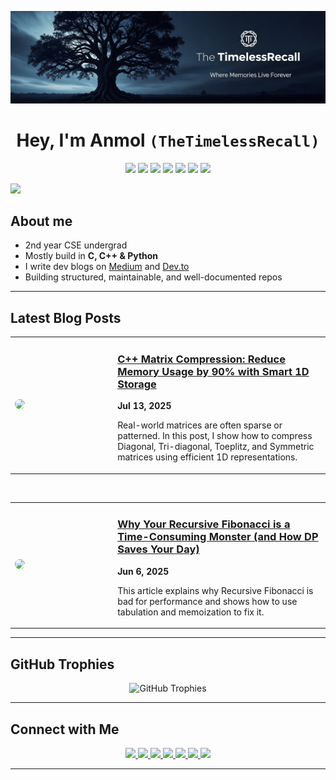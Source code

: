 <p align="center">
  <img src="https://github.com/TheTimelessRecall/TheTimelessRecall/blob/main/assets/banner.png"/>
</p>

<h1 align="center">
Hey, I'm Anmol <code>(TheTimelessRecall)</code> 
</h1>

<p align="center">
  <img src="https://img.shields.io/badge/C-05122A?style=flat&logo=c&logoColor=A8B9CC"/>
  <img src="https://img.shields.io/badge/C++-05122A?style=flat&logo=c%2B%2B&logoColor=00599C"/>
  <img src="https://img.shields.io/badge/Python-05122A?style=flat&logo=python&logoColor=3776AB"/>
  <img src="https://img.shields.io/badge/Git-05122A?style=flat&logo=git&logoColor=F05032"/>
 <img src="https://img.shields.io/badge/Markdown-05122A?style=flat&logo=markdown&logoColor=white"/>
 <img src="https://img.shields.io/badge/VSCode-05122A?style=flat&logo=visualstudiocode&logoColor=007ACC"/>
<img src="https://img.shields.io/badge/LeetCode-05122A?style=flat&logo=leetcode&logoColor=FFA116"/>
</p>

<img src="https://user-images.githubusercontent.com/73097560/115834477-dbab4500-a447-11eb-908a-139a6edaec5c.gif">


## About me

-  2nd year CSE undergrad
-  Mostly build in **C, C++ & Python**
-  I write dev blogs on [Medium](https://medium.com/@TimelessRecall) and [Dev.to](https://dev.to/timelessrecall)
-  Building structured, maintainable, and well-documented repos

---

## Latest Blog Posts
<table>
  <tr>
    <td width="30%">
      <a href="https://medium.com/@TimelessRecall/matrix-compression-in-c-slash-memory-usage-by-90-with-smart-1d-storage-048b7b05c8de" target="_blank">
        <img src="https://miro.medium.com/v2/resize:fit:4800/format:webp/1*s6Ux5MMiGHL7mPDCm6ouQg.jpeg" width="100%" style="border-radius: 10px;" />
      </a>
    </td>
    <td valign="top" style="padding-left: 20px;">
      <a href="https://medium.com/@TimelessRecall/matrix-compression-in-c-slash-memory-usage-by-90-with-smart-1d-storage-048b7b05c8de" target="_blank">
        <h3>C++ Matrix Compression: Reduce Memory Usage by 90% with Smart 1D Storage</h3>
      </a>
      <p><strong>Jul 13, 2025</strong></p>
      <p>
        Real-world matrices are often sparse or patterned. In this post, I show how to compress Diagonal, Tri-diagonal, Toeplitz, and Symmetric matrices using efficient 1D representations.
      </p>
    </td>
  </tr>
</table>

<br/>

<table>
  <tr>
    <td width="30%">
      <a href="https://medium.com/@TimelessRecall/why-your-recursive-fibonacci-is-a-time-consuming-monster-and-how-dp-saves-your-day-5c6f30098e4c" target="_blank">
        <img src="https://miro.medium.com/v2/resize:fit:4800/format:webp/1*xvIaP2rhLlEFB7zr403syg.jpeg" width="100%" style="border-radius: 10px;" />
      </a>
    </td>
    <td valign="top" style="padding-left: 20px;">
      <a href="https://medium.com/@TimelessRecall/why-your-recursive-fibonacci-is-a-time-consuming-monster-and-how-dp-saves-your-day-5c6f30098e4c" target="_blank">
        <h3>Why Your Recursive Fibonacci is a Time-Consuming Monster (and How DP Saves Your Day)</h3>
      </a>
      <p><strong>Jun 6, 2025</strong></p>
      <p>
       This article explains why Recursive Fibonacci is bad for performance and shows how to use tabulation and memoization to fix it.
      </p>
    </td>
  </tr>
</table>

---


## GitHub Trophies
<p align="center">
  <img src="https://github-profile-trophy.vercel.app/?username=TheTimelessRecall&theme=darkhub&no-frame=true&margin-w=5&margin-h=5" alt="GitHub Trophies" />
</p>

---

## Connect with Me

<p align="center">
  <a href="mailto:timelessrecall@gmail.com" title="Gmail" target="_blank" rel="noopener noreferrer">
    <img src="https://img.shields.io/badge/Gmail-EA4335?style=for-the-badge&logo=gmail&logoColor=white" />
  </a>
  <a href="https://www.linkedin.com/in/timelessrecall/" title="LinkedIn" target="_blank" rel="noopener noreferrer">
    <img src="https://img.shields.io/badge/LinkedIn-0A66C2?style=for-the-badge&logo=linkedin&logoColor=white" />
  </a>
  <a href="https://github.com/TheTimelessRecall" title="GitHub" target="_blank" rel="noopener noreferrer">
    <img src="https://img.shields.io/badge/GitHub-171515?style=for-the-badge&logo=github&logoColor=white" />
  </a>
  <a href="https://medium.com/@TimelessRecall" title="Medium" target="_blank" rel="noopener noreferrer">
    <img src="https://img.shields.io/badge/Medium-12100E?style=for-the-badge&logo=medium&logoColor=white" />
  </a>
  <a href="https://dev.to/timelessrecall" title="Dev.to" target="_blank" rel="noopener noreferrer">
    <img src="https://img.shields.io/badge/dev.to-0A0A0A?style=for-the-badge&logo=dev.to&logoColor=white" />
  </a>
  <a href="https://stackoverflow.com/users/27245327/timelessrecall" title="Stack Overflow" target="_blank" rel="noopener noreferrer">
    <img src="https://img.shields.io/badge/StackOverflow-F58025?style=for-the-badge&logo=stackoverflow&logoColor=white" />
  </a>
  <a href="https://leetcode.com/u/TimelessRecall/" title="LeetCode" target="_blank" rel="noopener noreferrer">
    <img src="https://img.shields.io/badge/LeetCode-FFA116?style=for-the-badge&logo=leetcode&logoColor=black" />
  </a>
</p>

---

